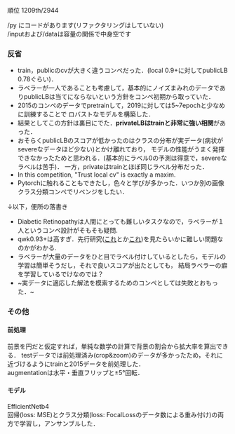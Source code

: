 順位 1209th/2944

/py にコードがあります(リファクタリングはしていない)  
/inputおよび/dataは容量の関係で中身空です

### 反省
* train，publicのcvが大きく違うコンペだった．(local 0.9+に対してpublicLB 0.78ぐらい)．
* ラベラーが一人であることも考慮して，基本的にノイズまみれのデータでありpublicLBは当てにならないという方針をコンペ初期から取っていた．
* 2015のコンペのデータでpretrainして，2019に対しては5~7epochと少なめに訓練することで
  ロバストなモデルを構築した．
* 結果としてこの方針は裏目にでた．**privateLBはtrainと非常に強い相関**があった．
* おそらくpublicLBのスコアが低かったのはクラスの分布が実データ(病状がsevereなデータほど少ない)とかけ離れており，
  モデルの性能がうまく発揮できなかったためと思われる．(基本的にラベル0の予測は得意で，severeなラベルは苦手)．
  一方，privateはtrainとほぼ同じラベル分布だった．
* In this competition, "Trust local cv" is exactly a maxim.
* Pytorchに触れることもできたし，色々と学びが多かった．いつか別の画像クラス分類コンペでリベンジをしたい．

↓以下，便所の落書き
* Diabetic Retinopathyは人間にとっても難しいタスクなので，ラベラーが１人というコンペ設計がそもそも疑問.
* qwk0.93+は高すぎ．先行研究([これ](https://ai.googleblog.com/2018/12/improving-effectiveness-of-diabetic.html)とか[これ](https://twitter.com/_gregschmidt/status/873072759193993217))を見たらいかに難しい問題なのかがわかる.
* ラベラーが大量のデータをひと目でラベル付けしているとしたら，モデルの学習は簡単そうだし，それで良いスコアが出たとしても，
  結局ラベラーの癖を学習しているでけなのでは？
* ~実データに適応した解法を模索するためのコンペとしては失敗とおもった．~
### その他
#### 前処理
前景を円だと仮定すれば，単純な数学の計算で背景の割合から拡大率を算出できる．
testデータでは前処理済み(crop&zoom)のデータが多かったため，それに近づけるようにtrainと2015データを前処理した．  
augmentationは水平・垂直フリップと±5°回転． 
#### モデル
EfficientNetb4  
回帰(loss: MSE)とクラス分類(loss: FocalLossのデータ数による重み付け)の両方で学習し，アンサンブルした．

